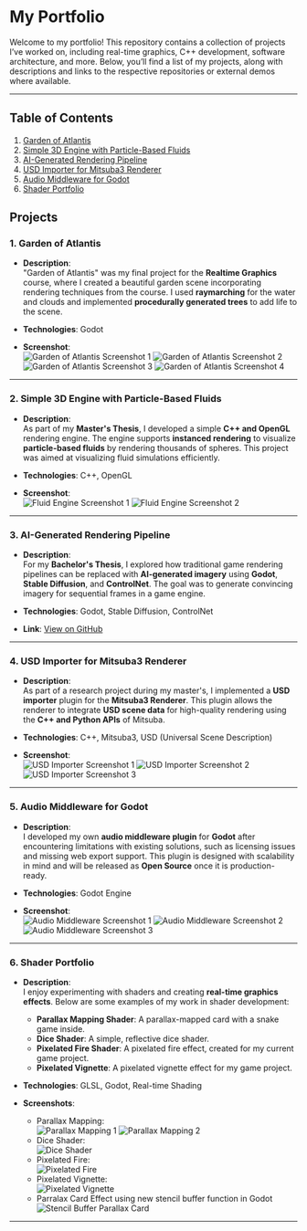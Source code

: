 # **My Portfolio**

Welcome to my portfolio! This repository contains a collection of projects I’ve worked on, including real-time graphics, C++ development, software architecture, and more. Below, you’ll find a list of my projects, along with descriptions and links to the respective repositories or external demos where available.

---

## **Table of Contents**

1. [Garden of Atlantis](#1-garden-of-atlantis)
2. [Simple 3D Engine with Particle-Based Fluids](#2-simple-3d-engine-with-particle-based-fluids)
3. [AI-Generated Rendering Pipeline](#3-ai-generated-rendering-pipeline)
4. [USD Importer for Mitsuba3 Renderer](#4-usd-importer-for-mitsuba3-renderer)
5. [Audio Middleware for Godot](#5-audio-middleware-for-godot)
6. [Shader Portfolio](#6-shader-portfolio)

## **Projects**

### **1. Garden of Atlantis**  
- **Description**:  
  "Garden of Atlantis" was my final project for the **Realtime Graphics** course, where I created a beautiful garden scene incorporating rendering techniques from the course. I used **raymarching** for the water and clouds and implemented **procedurally generated trees** to add life to the scene.
  
- **Technologies**: Godot

- **Screenshot**:  
  ![Garden of Atlantis Screenshot 1](https://github.com/Joonnas/portfolio/blob/main/images/garden_of_atlantis/Atlantis_01.png)
  ![Garden of Atlantis Screenshot 2](https://github.com/Joonnas/portfolio/blob/main/images/garden_of_atlantis/Atlantis_02.png)
  ![Garden of Atlantis Screenshot 3](https://github.com/Joonnas/portfolio/blob/main/images/garden_of_atlantis/Atlantis_03.png)
  ![Garden of Atlantis Screenshot 4](https://github.com/Joonnas/portfolio/blob/main/images/garden_of_atlantis/Atlantis_04.png)

---

### **2. Simple 3D Engine with Particle-Based Fluids**  
- **Description**:  
  As part of my **Master's Thesis**, I developed a simple **C++ and OpenGL** rendering engine. The engine supports **instanced rendering** to visualize **particle-based fluids** by rendering thousands of spheres. This project was aimed at visualizing fluid simulations efficiently.

- **Technologies**: C++, OpenGL

- **Screenshot**:  
  ![Fluid Engine Screenshot 1](https://github.com/Joonnas/portfolio/blob/main/images/simple_3d_engine/Engine_01.png)
  ![Fluid Engine Screenshot 2](https://github.com/Joonnas/portfolio/blob/main/images/simple_3d_engine/Engine_02.png)

---

### **3. AI-Generated Rendering Pipeline**  
- **Description**:  
  For my **Bachelor's Thesis**, I explored how traditional game rendering pipelines can be replaced with **AI-generated imagery** using **Godot**, **Stable Diffusion**, and **ControlNet**. The goal was to generate convincing imagery for sequential frames in a game engine.

- **Technologies**: Godot, Stable Diffusion, ControlNet  
- **Link**: [View on GitHub](https://github.com/Joonnas/Godot_SDRendering/tree/master)

---

### **4. USD Importer for Mitsuba3 Renderer**  
- **Description**:  
  As part of a research project during my master's, I implemented a **USD importer** plugin for the **Mitsuba3 Renderer**. This plugin allows the renderer to integrate **USD scene data** for high-quality rendering using the **C++ and Python APIs** of Mitsuba.

- **Technologies**: C++, Mitsuba3, USD (Universal Scene Description)  

- **Screenshot**:  
  ![USD Importer Screenshot 1](https://github.com/Joonnas/portfolio/blob/main/images/usd_importer/Kubus_simple.png)
  ![USD Importer Screenshot 2](https://github.com/Joonnas/portfolio/blob/main/images/usd_importer/cbox_setting01_mitsuba_stratified_ssp144.png)
  ![USD Importer Screenshot 3](https://github.com/Joonnas/portfolio/blob/main/images/usd_importer/cbox_showcases.png)

---

### **5. Audio Middleware for Godot**  
- **Description**:  
  I developed my own **audio middleware plugin** for **Godot** after encountering limitations with existing solutions, such as licensing issues and missing web export support. This plugin is designed with scalability in mind and will be released as **Open Source** once it is production-ready.

- **Technologies**: Godot Engine

- **Screenshot**:  
  ![Audio Middleware Screenshot 1](https://github.com/Joonnas/portfolio/blob/main/images/godot_audio_middleware/AuditivGroup_DraggableContainer.png)
  ![Audio Middleware Screenshot 2](https://github.com/Joonnas/portfolio/blob/main/images/godot_audio_middleware/Auditiv_Actions.png)
  ![Audio Middleware Screenshot 3](https://github.com/Joonnas/portfolio/blob/main/images/godot_audio_middleware/Auditiv_Sound_Selection.png)

---

### **6. Shader Portfolio**  
- **Description**:  
  I enjoy experimenting with shaders and creating **real-time graphics effects**. Below are some examples of my work in shader development:

  - **Parallax Mapping Shader**: A parallax-mapped card with a snake game inside.
  - **Dice Shader**: A simple, reflective dice shader.
  - **Pixelated Fire Shader**: A pixelated fire effect, created for my current game project.
  - **Pixelated Vignette**: A pixelated vignette effect for my game project.

- **Technologies**: GLSL, Godot, Real-time Shading  

- **Screenshots**:
  - Parallax Mapping:  
    ![Parallax Mapping 1](https://github.com/Joonnas/portfolio/blob/main/images/shader/parallax_card.gif)
    ![Parallax Mapping 2](https://github.com/Joonnas/portfolio/blob/main/images/shader/parallax_card_snake.gif)
  - Dice Shader:  
    ![Dice Shader](https://github.com/Joonnas/portfolio/blob/main/images/shader/dice.gif)
  - Pixelated Fire:  
    ![Pixelated Fire](https://github.com/Joonnas/portfolio/blob/main/images/shader/pixelated_fire.gif)
  - Pixelated Vignette:  
    ![Pixelated Vignette](https://github.com/Joonnas/portfolio/blob/main/images/shader/pixelated_vignette.gif)
  - Parralax Card Effect using new stencil buffer function in Godot
    ![Stencil Buffer Parallax Card](https://github.com/Joonnas/portfolio/blob/main/images/shader/stencil_parallax_card_01.gif)

---

